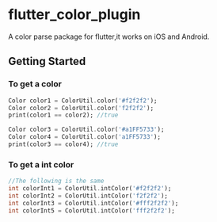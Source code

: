 # flutter_color_plugin

A color parse package for flutter,it works on iOS and Android.

## Getting Started

### To get a color


```dart
Color color1 = ColorUtil.color('#f2f2f2');
Color color2 = ColorUtil.color('f2f2f2');
print(color1 == color2); //true

Color color3 = ColorUtil.color('#a1FF5733');
Color color4 = ColorUtil.color('a1FF5733');
print(color3 == color4); //true
```

### To get a int color

```dart
//The following is the same
int colorInt1 = ColorUtil.intColor('#f2f2f2');
int colorInt2 = ColorUtil.intColor('f2f2f2');
int colorInt3 = ColorUtil.intColor('#fff2f2f2');
int colorInt5 = ColorUtil.intColor('fff2f2f2');
```
